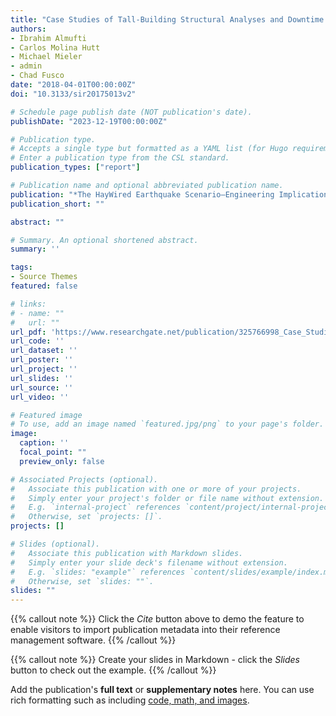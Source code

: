```yaml
---
title: "Case Studies of Tall-Building Structural Analyses and Downtime and Loss Assessment for the HayWired Scenario Mainshock"
authors:
- Ibrahim Almufti
- Carlos Molina Hutt
- Michael Mieler
- admin
- Chad Fusco
date: "2018-04-01T00:00:00Z"
doi: "10.3133/sir20175013v2"

# Schedule page publish date (NOT publication's date).
publishDate: "2023-12-19T00:00:00Z"

# Publication type.
# Accepts a single type but formatted as a YAML list (for Hugo requirements).
# Enter a publication type from the CSL standard.
publication_types: ["report"]

# Publication name and optional abbreviated publication name.
publication: "*The HayWired Earthquake Scenario—Engineering Implications*"
publication_short: ""

abstract: ""

# Summary. An optional shortened abstract.
summary: ''

tags:
- Source Themes
featured: false

# links:
# - name: ""
#   url: ""
url_pdf: 'https://www.researchgate.net/publication/325766998_Case_Studies_of_Tall-Building_Structural_Analyses_and_Downtime_and_Loss_Assessment_for_the_HayWired_Scenario_Mainshock'
url_code: ''
url_dataset: ''
url_poster: ''
url_project: ''
url_slides: ''
url_source: ''
url_video: ''

# Featured image
# To use, add an image named `featured.jpg/png` to your page's folder. 
image:
  caption: ''
  focal_point: ""
  preview_only: false

# Associated Projects (optional).
#   Associate this publication with one or more of your projects.
#   Simply enter your project's folder or file name without extension.
#   E.g. `internal-project` references `content/project/internal-project/index.md`.
#   Otherwise, set `projects: []`.
projects: []

# Slides (optional).
#   Associate this publication with Markdown slides.
#   Simply enter your slide deck's filename without extension.
#   E.g. `slides: "example"` references `content/slides/example/index.md`.
#   Otherwise, set `slides: ""`.
slides: ""
---
```


{{% callout note %}}
Click the *Cite* button above to demo the feature to enable visitors to import publication metadata into their reference management software.
{{% /callout %}}

{{% callout note %}}
Create your slides in Markdown - click the *Slides* button to check out the example.
{{% /callout %}}

Add the publication's **full text** or **supplementary notes** here. You can use rich formatting such as including [code, math, and images](https://docs.hugoblox.com/content/writing-markdown-latex/).
